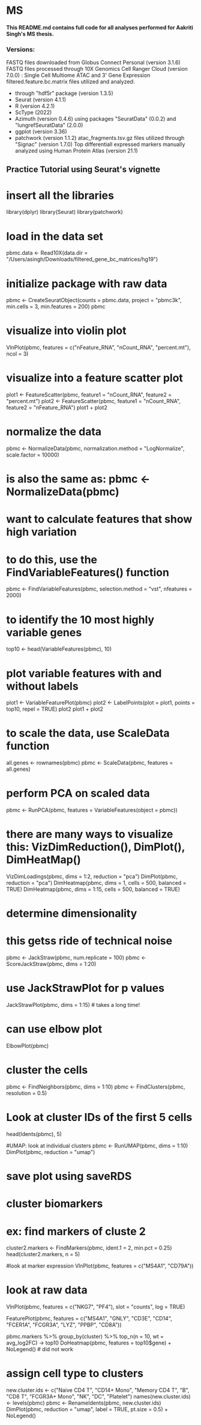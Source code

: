# MS

#### This README.md contains full code for all analyses performed for Aakriti Singh's MS thesis. 

### Versions:
FASTQ files downloaded from Globus Connect Personal (version 3.1.6)
FASTQ files processed through 10X Genomics Cell Ranger Cloud (version 7.0.0) : Single Cell Multiome ATAC and 3' Gene Expression
filtered.feature.bc.matrix files utilized and analyzed:
  - through "hdf5r" package (version 1.3.5)
  - Seurat (version 4.1.1)
  - R (version 4.2.1)
  - ScType (2022)
  - Azimuth (version 0.4.6) using packages "SeuratData" (0.0.2) and "lungrefSeuratData" (2.0.0)
  - ggplot (version 3.36)
  - patchwork (version 1.1.2)
 atac_fragments.tsv.gz files utilized through "Signac" (version 1.7.0)
 Top differentiall expressed markers manually analyzed using Human Protein Atlas (version 21.1)
 
 
 ## Practice Tutorial using Seurat's vignette
 # insert all the libraries
library(dplyr)
library(Seurat)
library(patchwork) 

# load in the data set 
pbmc.data <- Read10X(data.dir = "/Users/asingh/Downloads/filtered_gene_bc_matrices/hg19")

# initialize package with raw data 
pbmc <- CreateSeuratObject(counts = pbmc.data, project = "pbmc3k", min.cells = 3, min.features = 200)
pbmc  

# visualize into violin plot 
VlnPlot(pbmc, features = c("nFeature_RNA", "nCount_RNA", "percent.mt"), ncol = 3)

# visualize into a feature scatter plot 
plot1 <- FeatureScatter(pbmc, feature1 = "nCount_RNA", feature2 = "percent.mt")
plot2 <- FeatureScatter(pbmc, feature1 = "nCount_RNA", feature2 = "nFeature_RNA")
plot1 + plot2

# normalize the data 
pbmc <- NormalizeData(pbmc, normalization.method = "LogNormalize", scale.factor = 10000)
# is also the same as: pbmc <- NormalizeData(pbmc)

# want to calculate features that show high variation 
# to do this, use the FindVariableFeatures() function

pbmc <- FindVariableFeatures(pbmc, selection.method = "vst", nfeatures = 2000)

# to identify the 10 most highly variable genes
top10 <- head(VariableFeatures(pbmc), 10)

# plot variable features with and without labels
plot1 <- VariableFeaturePlot(pbmc)
plot2 <- LabelPoints(plot = plot1, points = top10, repel = TRUE)
plot2
plot1 + plot2

# to scale the data, use ScaleData function 
all.genes <- rownames(pbmc)
pbmc <- ScaleData(pbmc, features = all.genes)

# perform PCA on scaled data
pbmc <- RunPCA(pbmc, features = VariableFeatures(object = pbmc))

# there are many ways to visualize this: VizDimReduction(), DimPlot(), DimHeatMap()
VizDimLoadings(pbmc, dims = 1:2, reduction = "pca")
DimPlot(pbmc, reduction = "pca")
DimHeatmap(pbmc, dims = 1, cells = 500, balanced = TRUE)
DimHeatmap(pbmc, dims = 1:15, cells = 500, balanced = TRUE)

# determine dimensionality 
# this getss ride of technical noise 

pbmc <- JackStraw(pbmc, num.replicate = 100)
pbmc <- ScoreJackStraw(pbmc, dims = 1:20)

# use JackStrawPlot for p values 
JackStrawPlot(pbmc, dims = 1:15)  # takes a long time!

# can use elbow plot 
ElbowPlot(pbmc)

# cluster the cells 
pbmc <- FindNeighbors(pbmc, dims = 1:10)
pbmc <- FindClusters(pbmc, resolution = 0.5)

# Look at cluster IDs of the first 5 cells
head(Idents(pbmc), 5)

#UMAP: look at individual clusters 
pbmc <- RunUMAP(pbmc, dims = 1:10)
DimPlot(pbmc, reduction = "umap")

# save plot using saveRDS

# cluster biomarkers 
# ex: find markers of cluste 2
cluster2.markers <- FindMarkers(pbmc, ident.1 = 2, min.pct = 0.25)
head(cluster2.markers, n = 5)

#look at marker expression 
VlnPlot(pbmc, features = c("MS4A1", "CD79A"))

# look at raw data
VlnPlot(pbmc, features = c("NKG7", "PF4"), slot = "counts", log = TRUE)

FeaturePlot(pbmc, features = c("MS4A1", "GNLY", "CD3E", "CD14", "FCER1A", "FCGR3A", "LYZ", "PPBP",
    "CD8A"))

pbmc.markers %>%
    group_by(cluster) %>%
    top_n(n = 10, wt = avg_log2FC) -> top10
DoHeatmap(pbmc, features = top10$gene) + NoLegend()  # did not work 

# assign cell type to clusters
new.cluster.ids <- c("Naive CD4 T", "CD14+ Mono", "Memory CD4 T", "B", "CD8 T", "FCGR3A+ Mono",
    "NK", "DC", "Platelet")
names(new.cluster.ids) <- levels(pbmc)
pbmc <- RenameIdents(pbmc, new.cluster.ids)
DimPlot(pbmc, reduction = "umap", label = TRUE, pt.size = 0.5) + NoLegend()
